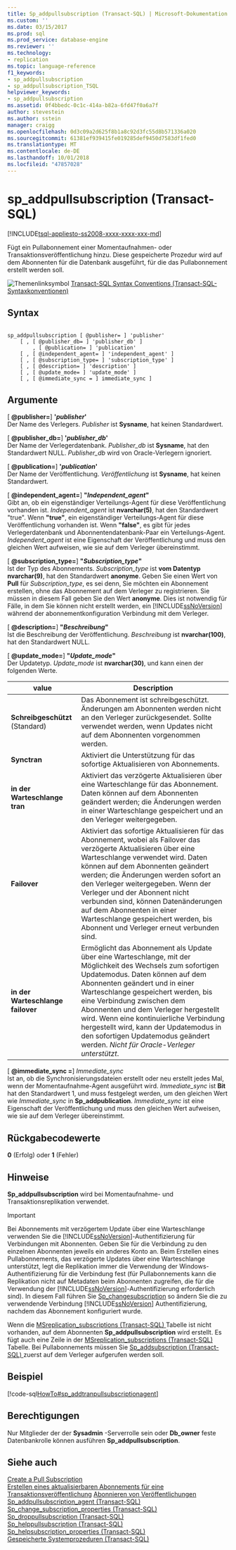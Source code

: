 ```yaml
---
title: Sp_addpullsubscription (Transact-SQL) | Microsoft-Dokumentation
ms.custom: ''
ms.date: 03/15/2017
ms.prod: sql
ms.prod_service: database-engine
ms.reviewer: ''
ms.technology:
- replication
ms.topic: language-reference
f1_keywords:
- sp_addpullsubscription
- sp_addpullsubscription_TSQL
helpviewer_keywords:
- sp_addpullsubscription
ms.assetid: 0f4bbedc-0c1c-414a-b82a-6fd47f0a6a7f
author: stevestein
ms.author: sstein
manager: craigg
ms.openlocfilehash: 0d3c09a2d625f8b1a8c92d3fc55d8b571336a020
ms.sourcegitcommit: 61381ef939415fe019285def9450d7583df1fed0
ms.translationtype: MT
ms.contentlocale: de-DE
ms.lasthandoff: 10/01/2018
ms.locfileid: "47857028"
---
```

# <a name="spaddpullsubscription-transact-sql"></a>sp_addpullsubscription (Transact-SQL)
[!INCLUDE[tsql-appliesto-ss2008-xxxx-xxxx-xxx-md](../../includes/tsql-appliesto-ss2008-xxxx-xxxx-xxx-md.md)]

  Fügt ein Pullabonnement einer Momentaufnahmen- oder Transaktionsveröffentlichung hinzu. Diese gespeicherte Prozedur wird auf dem Abonnenten für die Datenbank ausgeführt, für die das Pullabonnement erstellt werden soll.  
  
 ![Themenlinksymbol](../../database-engine/configure-windows/media/topic-link.gif "Topic link icon") [Transact-SQL Syntax Conventions (Transact-SQL-Syntaxkonventionen)](../../t-sql/language-elements/transact-sql-syntax-conventions-transact-sql.md)  
  
## <a name="syntax"></a>Syntax  
  
```  
  
sp_addpullsubscription [ @publisher= ] 'publisher'  
    [ , [ @publisher_db= ] 'publisher_db' ]  
        , [ @publication= ] 'publication'  
    [ , [ @independent_agent= ] 'independent_agent' ]  
    [ , [ @subscription_type= ] 'subscription_type' ]  
    [ , [ @description= ] 'description' ]  
    [ , [ @update_mode= ] 'update_mode' ]  
    [ , [ @immediate_sync = ] immediate_sync ]  
```  
  
## <a name="arguments"></a>Argumente  
 [ **@publisher=**] **'***publisher***'**  
 Der Name des Verlegers. *Publisher* ist **Sysname**, hat keinen Standardwert.  
  
 [ **@publisher_db=**] **'***publisher_db***'**  
 Der Name der Verlegerdatenbank. *Publisher_db* ist **Sysname**, hat den Standardwert NULL. *Publisher_db* wird von Oracle-Verlegern ignoriert.  
  
 [ **@publication=**] **'***publication***'**  
 Der Name der Veröffentlichung. *Veröffentlichung* ist **Sysname**, hat keinen Standardwert.  
  
 [  **@independent_agent=**] **"***Independent_agent***"**  
 Gibt an, ob ein eigenständiger Verteilungs-Agent für diese Veröffentlichung vorhanden ist. *Independent_agent* ist **nvarchar(5)**, hat den Standardwert "true". Wenn **"true"**, ein eigenständiger Verteilungs-Agent für diese Veröffentlichung vorhanden ist. Wenn **"false"**, es gibt für jedes Verlegerdatenbank und Abonnentendatenbank-Paar ein Verteilungs-Agent. *Independent_agent* ist eine Eigenschaft der Veröffentlichung und muss den gleichen Wert aufweisen, wie sie auf dem Verleger übereinstimmt.  
  
 [  **@subscription_type=**] **"***Subscription_type***"**  
 Ist der Typ des Abonnements. *Subscription_type* ist **vom Datentyp nvarchar(9)**, hat den Standardwert **anonyme**. Geben Sie einen Wert von **Pull** für *Subscription_type*, es sei denn, Sie möchten ein Abonnement erstellen, ohne das Abonnement auf dem Verleger zu registrieren. Sie müssen in diesem Fall geben Sie den Wert **anonyme**. Dies ist notwendig für Fälle, in dem Sie können nicht erstellt werden, ein [!INCLUDE[ssNoVersion](../../includes/ssnoversion-md.md)] während der abonnementkonfiguration Verbindung mit dem Verleger.  
  
 [  **@description=**] **"***Beschreibung***"**  
 Ist die Beschreibung der Veröffentlichung. *Beschreibung* ist **nvarchar(100)**, hat den Standardwert NULL.  
  
 [  **@update_mode=**] **"***Update_mode***"**  
 Der Updatetyp. *Update_mode* ist **nvarchar(30)**, und kann einen der folgenden Werte.  
  
|value|Description|  
|-----------|-----------------|  
|**Schreibgeschützt** (Standard)|Das Abonnement ist schreibgeschützt. Änderungen am Abonnenten werden nicht an den Verleger zurückgesendet. Sollte verwendet werden, wenn Updates nicht auf dem Abonnenten vorgenommen werden.|  
|**Synctran**|Aktiviert die Unterstützung für das sofortige Aktualisieren von Abonnements.|  
|**in der Warteschlange tran**|Aktiviert das verzögerte Aktualisieren über eine Warteschlange für das Abonnement. Daten können auf dem Abonnenten geändert werden; die Änderungen werden in einer Warteschlange gespeichert und an den Verleger weitergegeben.|  
|**Failover**|Aktiviert das sofortige Aktualisieren für das Abonnement, wobei als Failover das verzögerte Aktualisieren über eine Warteschlange verwendet wird. Daten können auf dem Abonnenten geändert werden; die Änderungen werden sofort an den Verleger weitergegeben. Wenn der Verleger und der Abonnent nicht verbunden sind, können Datenänderungen auf dem Abonnenten in einer Warteschlange gespeichert werden, bis Abonnent und Verleger erneut verbunden sind.|  
|**in der Warteschlange failover**|Ermöglicht das Abonnement als Update über eine Warteschlange, mit der Möglichkeit des Wechsels zum sofortigen Updatemodus. Daten können auf dem Abonnenten geändert und in einer Warteschlange gespeichert werden, bis eine Verbindung zwischen dem Abonnenten und dem Verleger hergestellt wird. Wenn eine kontinuierliche Verbindung hergestellt wird, kann der Updatemodus in den sofortigen Updatemodus geändert werden. *Nicht für Oracle-Verleger unterstützt*.|  
  
 [  **@immediate_sync =**] *Immediate_sync*  
 Ist an, ob die Synchronisierungsdateien erstellt oder neu erstellt jedes Mal, wenn der Momentaufnahme-Agent ausgeführt wird. *Immediate_sync* ist **Bit** hat den Standardwert 1, und muss festgelegt werden, um den gleichen Wert wie *Immediate_sync* in **Sp_addpublication**. *Immediate_sync* ist eine Eigenschaft der Veröffentlichung und muss den gleichen Wert aufweisen, wie sie auf dem Verleger übereinstimmt.  
  
## <a name="return-code-values"></a>Rückgabecodewerte  
 **0** (Erfolg) oder **1** (Fehler)  
  
## <a name="remarks"></a>Hinweise  
 **Sp_addpullsubscription** wird bei Momentaufnahme- und Transaktionsreplikation verwendet.  
  
> [!IMPORTANT]  
>  Bei Abonnements mit verzögertem Update über eine Warteschlange verwenden Sie die [!INCLUDE[ssNoVersion](../../includes/ssnoversion-md.md)]-Authentifizierung für Verbindungen mit Abonnenten. Geben Sie für die Verbindung zu den einzelnen Abonnenten jeweils ein anderes Konto an. Beim Erstellen eines Pullabonnements, das verzögerte Updates über eine Warteschlange unterstützt, legt die Replikation immer die Verwendung der Windows-Authentifizierung für die Verbindung fest (für Pullabonnements kann die Replikation nicht auf Metadaten beim Abonnenten zugreifen, die für die Verwendung der [!INCLUDE[ssNoVersion](../../includes/ssnoversion-md.md)]-Authentifizierung erforderlich sind). In diesem Fall führen Sie [Sp_changesubscription](../../relational-databases/system-stored-procedures/sp-changesubscription-transact-sql.md) so ändern Sie die zu verwendende Verbindung [!INCLUDE[ssNoVersion](../../includes/ssnoversion-md.md)] Authentifizierung, nachdem das Abonnement konfiguriert wurde.  
  
 Wenn die [MSreplication_subscriptions &#40;Transact-SQL&#41; ](../../relational-databases/system-tables/msreplication-subscriptions-transact-sql.md) Tabelle ist nicht vorhanden, auf dem Abonnenten **Sp_addpullsubscription** wird erstellt. Es fügt auch eine Zeile in der [MSreplication_subscriptions &#40;Transact-SQL&#41; ](../../relational-databases/system-tables/msreplication-subscriptions-transact-sql.md) Tabelle. Bei Pullabonnements müssen Sie [Sp_addsubscription &#40;Transact-SQL&#41; ](../../relational-databases/system-stored-procedures/sp-addsubscription-transact-sql.md) zuerst auf dem Verleger aufgerufen werden soll.  
  
## <a name="example"></a>Beispiel  
 [!code-sql[HowTo#sp_addtranpullsubscriptionagent](../../relational-databases/replication/codesnippet/tsql/sp-addpullsubscription-t_1.sql)]  
  
## <a name="permissions"></a>Berechtigungen  
 Nur Mitglieder der der **Sysadmin** -Serverrolle sein oder **Db_owner** feste Datenbankrolle können ausführen **Sp_addpullsubscription**.  
  
## <a name="see-also"></a>Siehe auch  
 [Create a Pull Subscription](../../relational-databases/replication/create-a-pull-subscription.md)   
 [Erstellen eines aktualisierbaren Abonnements für eine Transaktionsveröffentlichung](../../relational-databases/replication/publish/create-updatable-subscription-to-transactional-publication.md) [Abonnieren von Veröffentlichungen](../../relational-databases/replication/subscribe-to-publications.md)   
 [Sp_addpullsubscription_agent &#40;Transact-SQL&#41;](../../relational-databases/system-stored-procedures/sp-addpullsubscription-agent-transact-sql.md)   
 [Sp_change_subscription_properties &#40;Transact-SQL&#41;](../../relational-databases/system-stored-procedures/sp-change-subscription-properties-transact-sql.md)   
 [Sp_droppullsubscription &#40;Transact-SQL&#41;](../../relational-databases/system-stored-procedures/sp-droppullsubscription-transact-sql.md)   
 [Sp_helppullsubscription &#40;Transact-SQL&#41;](../../relational-databases/system-stored-procedures/sp-helppullsubscription-transact-sql.md)   
 [Sp_helpsubscription_properties &#40;Transact-SQL&#41;](../../relational-databases/system-stored-procedures/sp-helpsubscription-properties-transact-sql.md)   
 [Gespeicherte Systemprozeduren &#40;Transact-SQL&#41;](../../relational-databases/system-stored-procedures/system-stored-procedures-transact-sql.md)  
  
  
